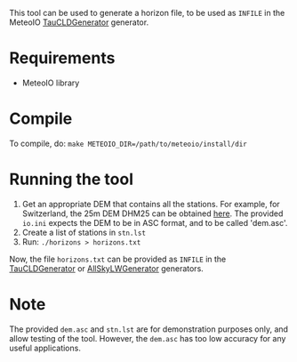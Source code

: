 This tool can be used to generate a horizon file, to be used as `INFILE` in the MeteoIO [TauCLDGenerator](https://meteoio.slf.ch/doc-dev/html/classmio_1_1TauCLDGenerator.html) generator.

# Requirements
- MeteoIO library

# Compile
To compile, do:
`make METEOIO_DIR=/path/to/meteoio/install/dir`

# Running the tool
1. Get an appropriate DEM that contains all the stations. For example, for Switzerland, the 25m DEM DHM25 can be obtained [here](https://www.swisstopo.admin.ch/en/height-model-dhm25). The provided `io.ini` expects the DEM to be in ASC format, and to be called 'dem.asc'.
2. Create a list of stations in `stn.lst`
3. Run: `./horizons > horizons.txt`

Now, the file `horizons.txt` can be provided as `INFILE` in the [TauCLDGenerator](https://meteoio.slf.ch/doc-dev/html/classmio_1_1TauCLDGenerator.html) or [AllSkyLWGenerator](https://meteoio.slf.ch/doc-dev/html/classmio_1_1AllSkyLWGenerator.html) generators.

# Note
The provided `dem.asc` and `stn.lst` are for demonstration purposes only, and allow testing of the tool. However, the `dem.asc` has too low accuracy for any useful applications.
